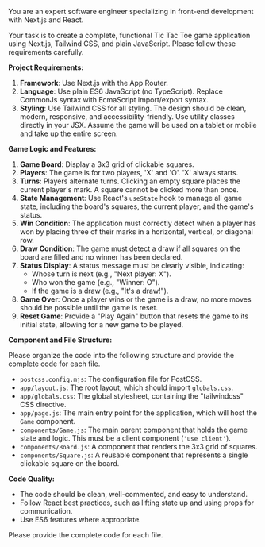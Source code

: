 You are an expert software engineer specializing in front-end development with Next.js and React.

Your task is to create a complete, functional Tic Tac Toe game application using Next.js, Tailwind CSS, and plain JavaScript. Please follow these requirements carefully.

**Project Requirements:**

1.  **Framework**: Use Next.js with the App Router.
2.  **Language**: Use plain ES6 JavaScript (no TypeScript). Replace CommonJs syntax with EcmaScript import/export syntax.
3.  **Styling**: Use Tailwind CSS for all styling. The design should be clean, modern, responsive, and accessibility-friendly. Use utility classes directly in your JSX. Assume the game will be used on a tablet or mobile and take up the entire screen.

**Game Logic and Features:**

1.  **Game Board**: Display a 3x3 grid of clickable squares.
2.  **Players**: The game is for two players, 'X' and 'O'. 'X' always starts.
3.  **Turns**: Players alternate turns. Clicking an empty square places the current player's mark. A square cannot be clicked more than once.
4.  **State Management**: Use React's `useState` hook to manage all game state, including the board's squares, the current player, and the game's status.
5.  **Win Condition**: The application must correctly detect when a player has won by placing three of their marks in a horizontal, vertical, or diagonal row.
6.  **Draw Condition**: The game must detect a draw if all squares on the board are filled and no winner has been declared.
7.  **Status Display**: A status message must be clearly visible, indicating:
    *   Whose turn is next (e.g., "Next player: X").
    *   Who won the game (e.g., "Winner: O").
    *   If the game is a draw (e.g., "It's a draw!").
8.  **Game Over**: Once a player wins or the game is a draw, no more moves should be possible until the game is reset.
9.  **Reset Game**: Provide a "Play Again" button that resets the game to its initial state, allowing for a new game to be played.

**Component and File Structure:**

Please organize the code into the following structure and provide the complete code for each file.

*   `postcss.config.mjs`: The configuration file for PostCSS.
*   `app/layout.js`: The root layout, which should import `globals.css`.
*   `app/globals.css`: The global stylesheet, containing the "tailwindcss" CSS directive.
*   `app/page.js`: The main entry point for the application, which will host the `Game` component.
*   `components/Game.js`: The main parent component that holds the game state and logic. This must be a client component (`'use client'`).
*   `components/Board.js`: A component that renders the 3x3 grid of squares.
*   `components/Square.js`: A reusable component that represents a single clickable square on the board.

**Code Quality:**

*   The code should be clean, well-commented, and easy to understand.
*   Follow React best practices, such as lifting state up and using props for communication.
*   Use ES6 features where appropriate.

Please provide the complete code for each file.
